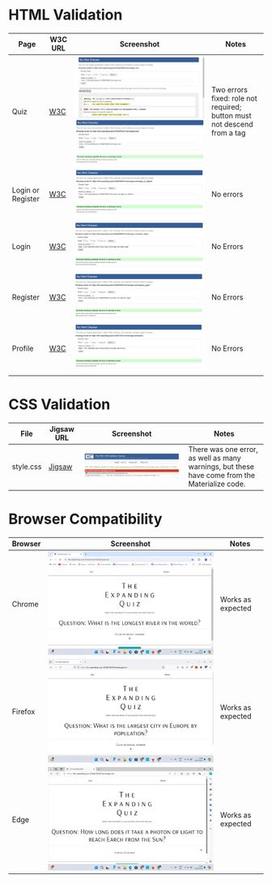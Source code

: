 # HTML Validation

| Page | W3C URL | Screenshot | Notes |
| --- | --- | --- | --- |
| Quiz | [W3C](https://validator.w3.org/nu/?doc=https%3A%2F%2Fthe-expanding-quiz-b70e82702010.herokuapp.com%2F) | ![screenshot](assets/images/W3-index-issues.jpg)![screenshot](assets/images/W3-index-passed.png) | Two errors fixed: role not required; button must not descend from a tag |
| Login or Register | [W3C](https://validator.w3.org/nu/?doc=https%3A%2F%2Fthe-expanding-quiz-b70e82702010.herokuapp.com%2Flogin_or_register) | ![screenshot](assets/images/W3-login_or_register-passed.png) | No errors |
| Login | [W3C](https://validator.w3.org/nu/?doc=https%3A%2F%2Fthe-expanding-quiz-b70e82702010.herokuapp.com%2Flogin_page%3F) | ![screenshot](assets/images/W3-login_page-passed.png) |No Errors  |
|  Register | [W3C](https://validator.w3.org/nu/?doc=https%3A%2F%2Fthe-expanding-quiz-b70e82702010.herokuapp.com%2Fregister_page%3F) | ![screenshot](assets/images/W3-register_page-passed.png) | No Errors |
|  Profile | [W3C](https://validator.w3.org/nu/?doc=https%3A%2F%2Fthe-expanding-quiz-b70e82702010.herokuapp.com%2Fprofile) | ![screenshot](assets/images/W3-profile-passed.png) | No Errors |

# CSS Validation

| File | Jigsaw URL | Screenshot | Notes |
| --- | --- | --- | --- |
| style.css | [Jigsaw](https://jigsaw.w3.org/css-validator/validator?uri=https%3A%2F%2Fthe-expanding-quiz-b70e82702010.herokuapp.com%2F&profile=css3svg&usermedium=all&warning=1&vextwarning=&lang=en) | ![screenshot](assets/images/css-validation.png) | There was one error, as well as many warnings, but these have come from the Materialize code. |

# Browser Compatibility

| Browser | Screenshot | Notes |
| --- | --- | --- |
| Chrome | ![screenshot](assets/images/chrome-test.png) | Works as expected |
| Firefox | ![screenshot](assets/images/firefox-test.png) | Works as expected |
| Edge | ![screenshot](assets/images/edge-test.png) | Works as expected |